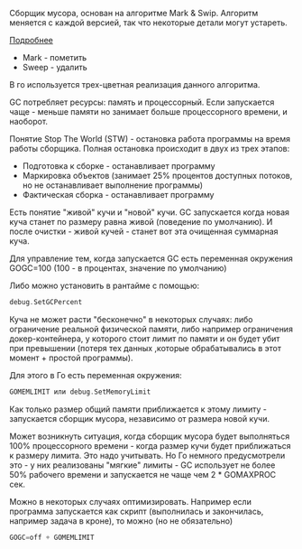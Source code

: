 Сборщик мусора, основан на алгоритме Mark & Swip. Алгоритм меняется с каждой версией, так что некоторые детали могут устареть.

[Подробнее](https://go.dev/src/runtime/mgc.go)

- Mark - пометить
- Sweep - удалить

В го используется трех-цветная реализация данного алгоритма.

GC потребляет ресурсы: память и процессорный. Если запускается чаще - меньше памяти но занимает больше процессорного времени, и наоборот.

Понятие Stop The World (STW) - остановка работа программы на время работы сборщика. Полная остановка происходит в двух из трех этапов:

- Подготовка к сборке - останавливает программу
- Маркировка объектов (занимает 25% процентов доступных потоков, но не останавливает выполнение программы)
- Фактическая сборка - останавливает программу

Есть понятие "живой" кучи и "новой" кучи. GC запускается когда новая куча станет по размеру равна живой (поведение по умолчанию). И после очистки - живой кучей - станет вот эта очищенная суммарная куча.

Для управление тем, когда запускается GC есть переменная окружения GOGC=100 (100 - в процентах, значение по умолчанию)

Либо можно установить в рантайме с помощью:

```go
debug.SetGCPercent
```

Куча не может расти "бесконечно" в некоторых случаях: либо ограничение реальной физической памяти, либо например ограничения докер-контейнера, у которого стоит лимит по памяти и он будет убит при превышении (потеря тех данных ,которые обрабатывались в этот момент + простой программы).

Для этого в Го есть переменная окружения:

```go
GOMEMLIMIT или debug.SetMemoryLimit
```

Как только размер общий памяти приближается к этому лимиту - запускается сборщик мусора, независимо от размера новой кучи.

Может возникнуть ситуация, когда сборщик мусора будет выполняться 100% процессорного времени - когда размер кучи будет приближаться к размеру лимита. Это надо учитывать. Но Го немного предусмотрели это - у них реализованы "мягкие" лимиты - GC использует не более 50% рабочего времени и запускается не чаще чем 2 * GOMAXPROC сек.

Можно в некоторых случаях оптимизировать. Например если программа запускается как скрипт (выполнилась и закончилась, например задача в кроне), то можно (но не обязательно)

```go
GOGC=off + GOMEMLIMIT
```